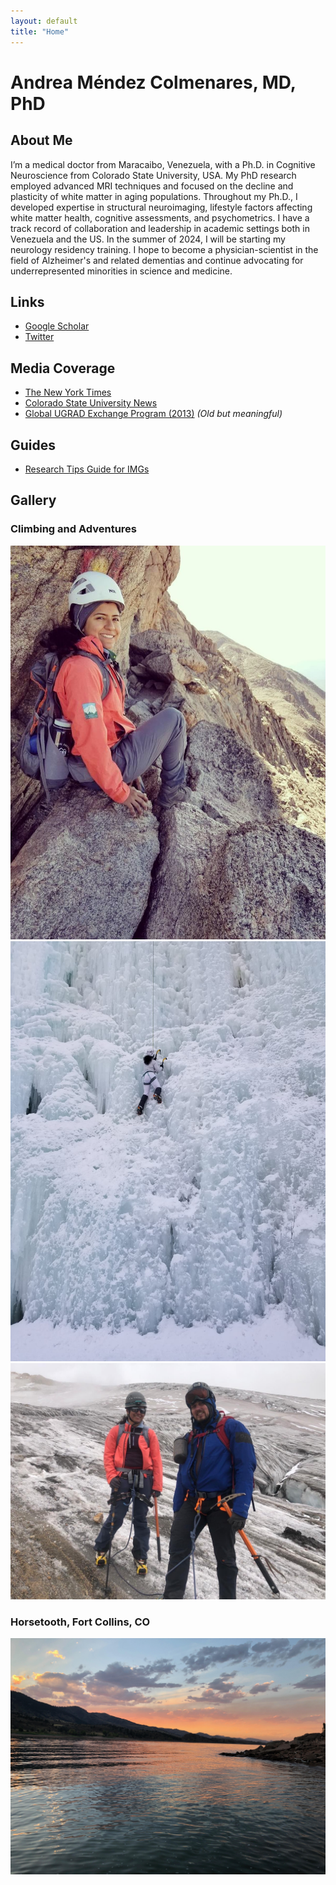 ```yaml
---
layout: default
title: "Home"
---
```


# Andrea Méndez Colmenares, MD, PhD

## About Me

I’m a medical doctor from Maracaibo, Venezuela, with a Ph.D. in Cognitive Neuroscience from Colorado State University, USA. My PhD research employed advanced MRI techniques and focused on the decline and plasticity of white matter in aging populations. Throughout my Ph.D., I developed expertise in structural neuroimaging, lifestyle factors affecting white matter health, cognitive assessments, and psychometrics. I have a track record of collaboration and leadership in academic settings both in Venezuela and the US. In the summer of 2024, I will be starting my neurology residency training. I hope to become a physician-scientist in the field of Alzheimer's and related dementias and continue advocating for underrepresented minorities in science and medicine.

## Links

- [Google Scholar](https://scholar.google.com/citations?user=e8jAPewAAAAJ&hl=en)
- [Twitter](https://x.com/andreamendez92)

## Media Coverage

- [The New York Times](https://www.nytimes.com/2021/07/14/well/move/exercise-walking-brain-memory.html)
- [Colorado State University News](https://chhs.source.colostate.edu/aerobic-exercise-boosts-healthy-brain-aging-csu-study-finds/)
- [Global UGRAD Exchange Program (2013)](https://www.wyomingnews.com/laramieboomerang/news/venezuelan-student-plays-guitar-at-spring-wind/article_b99ddcec-91c9-552e-aac8-3b895906c2bc.html) _(Old but meaningful)_

## Guides

- [Research Tips Guide for IMGs](https://www.amwa-doc.org/wp-content/uploads/2024/01/AMWA-IMG-NMatch2024-Research-Tips-Guide_Jan2024.pdf)

## Gallery

### Climbing and Adventures
![Climbing Adventure 1](images/117945389_10157827389258160_4602614036918591586_n.jpg)
![Climbing Adventure 2](images/151286098_10158262819583160_9027816053398046166_n.jpg)
![Ice Climbing](images/GGulJWEXkAALvnd.jpeg)

### Horsetooth, Fort Collins, CO
![Horsetooth Reservoir](images/horsetooth.jpg)
